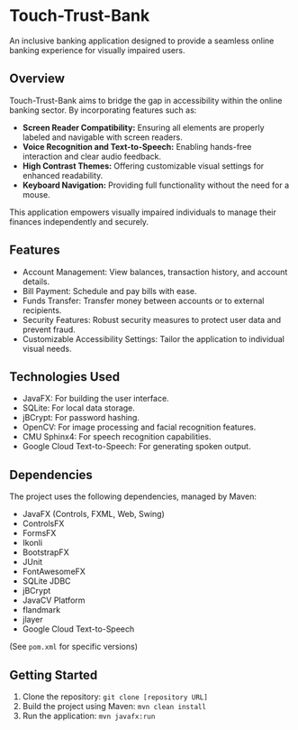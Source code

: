 # Touch-Trust-Bank

An inclusive banking application designed to provide a seamless online banking experience for visually impaired users.

## Overview

Touch-Trust-Bank aims to bridge the gap in accessibility within the online banking sector. By incorporating features such as:

*   **Screen Reader Compatibility:** Ensuring all elements are properly labeled and navigable with screen readers.
*   **Voice Recognition and Text-to-Speech:** Enabling hands-free interaction and clear audio feedback.
*   **High Contrast Themes:** Offering customizable visual settings for enhanced readability.
*   **Keyboard Navigation:** Providing full functionality without the need for a mouse.

This application empowers visually impaired individuals to manage their finances independently and securely.

## Features

*   Account Management: View balances, transaction history, and account details.
*   Bill Payment: Schedule and pay bills with ease.
*   Funds Transfer: Transfer money between accounts or to external recipients.
*   Security Features: Robust security measures to protect user data and prevent fraud.
*   Customizable Accessibility Settings: Tailor the application to individual visual needs.

## Technologies Used

*   JavaFX: For building the user interface.
*   SQLite: For local data storage.
*   jBCrypt: For password hashing.
*   OpenCV: For image processing and facial recognition features.
*   CMU Sphinx4: For speech recognition capabilities.
*   Google Cloud Text-to-Speech: For generating spoken output.

## Dependencies

The project uses the following dependencies, managed by Maven:

*   JavaFX (Controls, FXML, Web, Swing)
*   ControlsFX
*   FormsFX
*   Ikonli
*   BootstrapFX
*   JUnit
*   FontAwesomeFX
*   SQLite JDBC
*   jBCrypt
*   JavaCV Platform
*   flandmark
*   jlayer
*   Google Cloud Text-to-Speech

(See `pom.xml` for specific versions)

## Getting Started

1.  Clone the repository: `git clone [repository URL]`
2.  Build the project using Maven: `mvn clean install`
3.  Run the application: `mvn javafx:run`